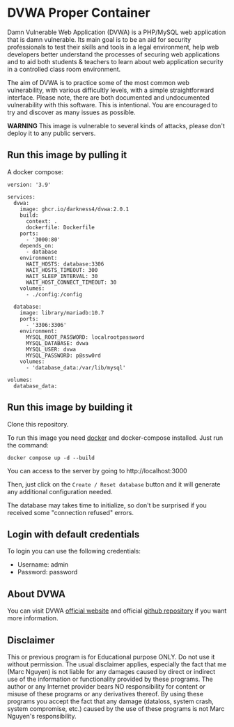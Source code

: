 # DVWA Proper Container

Damn Vulnerable Web Application (DVWA) is a PHP/MySQL web application that is damn vulnerable. Its main goal is to be an aid for security professionals to test their skills and tools in a legal environment, help web developers better understand the processes of securing web applications and to aid both students & teachers to learn about web application security in a controlled class room environment.

The aim of DVWA is to practice some of the most common web vulnerability, with various difficultly levels, with a simple straightforward interface. Please note, there are both documented and undocumented vulnerability with this software. This is intentional. You are encouraged to try and discover as many issues as possible.

**WARNING** This image is vulnerable to several kinds of attacks, please don't deploy it to any public servers.

## Run this image by pulling it

A docker compose:

```
version: '3.9'

services:
  dvwa:
    image: ghcr.io/darkness4/dvwa:2.0.1
    build:
      context: .
      dockerfile: Dockerfile
    ports:
      - '3000:80'
    depends_on:
      - database
    environment:
      WAIT_HOSTS: database:3306
      WAIT_HOSTS_TIMEOUT: 300
      WAIT_SLEEP_INTERVAL: 30
      WAIT_HOST_CONNECT_TIMEOUT: 30
    volumes:
      - ./config:/config

  database:
    image: library/mariadb:10.7
    ports:
      - '3306:3306'
    environment:
      MYSQL_ROOT_PASSWORD: localrootpassword
      MYSQL_DATABASE: dvwa
      MYSQL_USER: dvwa
      MYSQL_PASSWORD: p@ssw0rd
    volumes:
      - 'database_data:/var/lib/mysql'

volumes:
  database_data:

```

## Run this image by building it

Clone this repository.

To run this image you need [docker](http://docker.com) and docker-compose installed. Just run the command:

    docker compose up -d --build

You can access to the server by going to http://localhost:3000

Then, just click on the `Create / Reset database` button and it will generate any additional configuration needed.

The database may takes time to initialize, so don't be surprised if you received some "connection refused" errors.

## Login with default credentials

To login you can use the following credentials:

- Username: admin
- Password: password

## About DVWA

You can visit DVWA [official website](http://www.dvwa.co.uk/) and official [github repository](https://github.com/digininja/DVWA) if you want more information.

## Disclaimer

This or previous program is for Educational purpose ONLY. Do not use it without permission. The usual disclaimer applies, especially the fact that me (Marc Nguyen) is not liable for any damages caused by direct or indirect use of the information or functionality provided by these programs. The author or any Internet provider bears NO responsibility for content or misuse of these programs or any derivatives thereof. By using these programs you accept the fact that any damage (dataloss, system crash, system compromise, etc.) caused by the use of these programs is not Marc Nguyen's responsibility.
